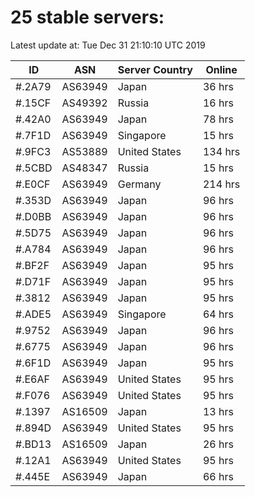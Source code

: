 # 25 stable servers:

Latest update at: Tue Dec 31 21:10:10 UTC 2019

| ID | ASN | Server Country | Online |
| -- | --- | -------------- | ------ |
| #.2A79 | AS63949 | Japan | 36 hrs |
| #.15CF | AS49392 | Russia | 16 hrs |
| #.42A0 | AS63949 | Japan | 78 hrs |
| #.7F1D | AS63949 | Singapore | 15 hrs |
| #.9FC3 | AS53889 | United States | 134 hrs |
| #.5CBD | AS48347 | Russia | 15 hrs |
| #.E0CF | AS63949 | Germany | 214 hrs |
| #.353D | AS63949 | Japan | 96 hrs |
| #.D0BB | AS63949 | Japan | 96 hrs |
| #.5D75 | AS63949 | Japan | 96 hrs |
| #.A784 | AS63949 | Japan | 96 hrs |
| #.BF2F | AS63949 | Japan | 95 hrs |
| #.D71F | AS63949 | Japan | 95 hrs |
| #.3812 | AS63949 | Japan | 95 hrs |
| #.ADE5 | AS63949 | Singapore | 64 hrs |
| #.9752 | AS63949 | Japan | 96 hrs |
| #.6775 | AS63949 | Japan | 96 hrs |
| #.6F1D | AS63949 | Japan | 95 hrs |
| #.E6AF | AS63949 | United States | 95 hrs |
| #.F076 | AS63949 | United States | 95 hrs |
| #.1397 | AS16509 | Japan | 13 hrs |
| #.894D | AS63949 | United States | 95 hrs |
| #.BD13 | AS16509 | Japan | 26 hrs |
| #.12A1 | AS63949 | United States | 95 hrs |
| #.445E | AS63949 | Japan | 66 hrs |


